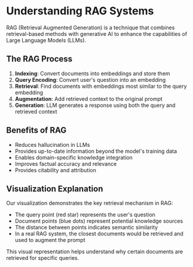 # Understanding RAG Systems

RAG (Retrieval Augmented Generation) is a technique that combines retrieval-based methods with generative AI to enhance the capabilities of Large Language Models (LLMs).

## The RAG Process

1. **Indexing**: Convert documents into embeddings and store them
2. **Query Encoding**: Convert user's question into an embedding 
3. **Retrieval**: Find documents with embeddings most similar to the query embedding
4. **Augmentation**: Add retrieved context to the original prompt
5. **Generation**: LLM generates a response using both the query and retrieved context

## Benefits of RAG

- Reduces hallucination in LLMs
- Provides up-to-date information beyond the model's training data
- Enables domain-specific knowledge integration
- Improves factual accuracy and relevance
- Provides citability and attribution

## Visualization Explanation

Our visualization demonstrates the key retrieval mechanism in RAG:
- The query point (red star) represents the user's question
- Document points (blue dots) represent potential knowledge sources
- The distance between points indicates semantic similarity
- In a real RAG system, the closest documents would be retrieved and used to augment the prompt

This visual representation helps understand why certain documents are retrieved for specific queries.
